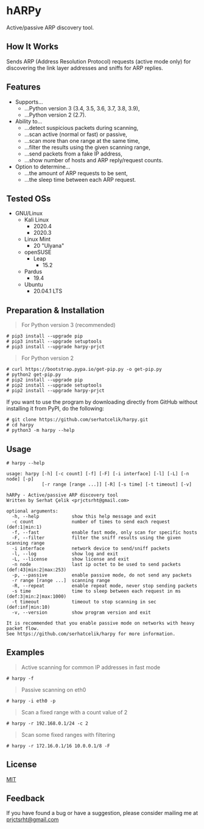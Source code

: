 # hARPy

Active/passive ARP discovery tool.

## How It Works

Sends ARP (Address Resolution Protocol) requests (active mode only) for discovering the link layer addresses and sniffs for ARP replies.

## Features

- Supports...
    - ...Python version 3 (3.4, 3.5, 3.6, 3.7, 3.8, 3.9),
    - ...Python version 2 (2.7).
- Ability to...
    - ...detect suspicious packets during scanning,
    - ...scan active (normal or fast) or passive,
    - ...scan more than one range at the same time,
    - ...filter the results using the given scanning range,
    - ...send packets from a fake IP address,
    - ...show number of hosts and ARP reply/request counts.
- Option to determine...
    - ...the amount of ARP requests to be sent,
    - ...the sleep time between each ARP request.

## Tested OSs

- GNU/Linux
    - Kali Linux
        - 2020.4
        - 2020.3
    - Linux Mint
        - 20 "Ulyana"
    - openSUSE
        - Leap
            - 15.2
    - Pardus
        - 19.4
    - Ubuntu
        - 20.04.1 LTS

## Preparation & Installation

> For Python version 3 (recommended)

```shell
# pip3 install --upgrade pip
# pip3 install --upgrade setuptools
# pip3 install --upgrade harpy-prjct
```

> For Python version 2

```shell
# curl https://bootstrap.pypa.io/get-pip.py -o get-pip.py
# python2 get-pip.py
# pip2 install --upgrade pip
# pip2 install --upgrade setuptools
# pip2 install --upgrade harpy-prjct
```

If you want to use the program by downloading directly from GitHub without installing it from PyPI, do the following:

```shell
# git clone https://github.com/serhatcelik/harpy.git
# cd harpy
# python3 -m harpy --help
```

## Usage

```shell
# harpy --help
```

```text
usage: harpy [-h] [-c count] [-f] [-F] [-i interface] [-l] [-L] [-n node] [-p]
             [-r range [range ...]] [-R] [-s time] [-t timeout] [-v]

hARPy - Active/passive ARP discovery tool
Written by Serhat Çelik <prjctsrht@gmail.com>

optional arguments:
  -h, --help            show this help message and exit
  -c count              number of times to send each request (def:1|min:1)
  -f, --fast            enable fast mode, only scan for specific hosts
  -F, --filter          filter the sniff results using the given scanning range
  -i interface          network device to send/sniff packets
  -l, --log             show log and exit
  -L, --license         show license and exit
  -n node               last ip octet to be used to send packets (def:43|min:2|max:253)
  -p, --passive         enable passive mode, do not send any packets
  -r range [range ...]  scanning range
  -R, --repeat          enable repeat mode, never stop sending packets
  -s time               time to sleep between each request in ms (def:3|min:2|max:1000)
  -t timeout            timeout to stop scanning in sec (def:inf|min:10)
  -v, --version         show program version and exit

It is recommended that you enable passive mode on networks with heavy packet flow.
See https://github.com/serhatcelik/harpy for more information.
```

## Examples

> Active scanning for common IP addresses in fast mode

```shell
# harpy -f
```

> Passive scanning on eth0

```shell
# harpy -i eth0 -p
```

> Scan a fixed range with a count value of 2

```shell
# harpy -r 192.168.0.1/24 -c 2
```

> Scan some fixed ranges with filtering

```shell
# harpy -r 172.16.0.1/16 10.0.0.1/8 -F
```

## License

[MIT](https://choosealicense.com/licenses/mit/)

## Feedback

If you have found a bug or have a suggestion, please consider mailing me at <prjctsrht@gmail.com>
